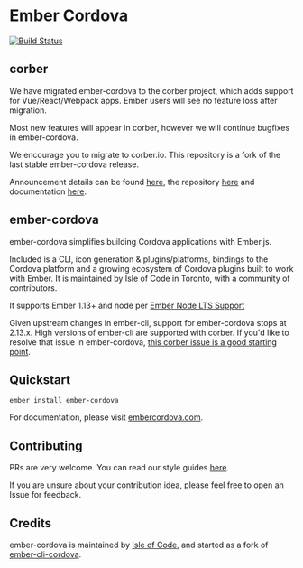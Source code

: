 # Ember Cordova

[![Build Status](https://travis-ci.org/isleofcode/ember-cordova.svg?branch=master)](https://travis-ci.org/isleofcode/ember-cordova)

## corber

We have migrated ember-cordova to the corber project, which adds support for Vue/React/Webpack apps. Ember users will see no feature loss after migration.

Most new features will appear in corber, however we will continue bugfixes in ember-cordova.

We encourage you to migrate to corber.io. This repository is a fork of the last stable ember-cordova release.

Announcement details can be found [here](http://blog.isleofcode.com/announcing-corber-ember-cordova-vue/), the repository [here](https://github.com/isleofcode/corber) and documentation [here](http://corber.io).

## ember-cordova
ember-cordova simplifies building Cordova applications with Ember.js.

Included is a CLI, icon generation & plugins/platforms, bindings to the Cordova platform and a growing ecosystem of Cordova plugins built to work with Ember. It is maintained by Isle of Code in Toronto, with a community of contributors.

It supports Ember 1.13+ and node per [Ember Node LTS Support](http://emberjs.com/blog/2016/09/07/ember-node-lts-support.html)

Given upstream changes in ember-cli, support for ember-cordova stops at 2.13.x. High versions of ember-cli are supported with corber. If you'd like to resolve that issue in ember-cordova, [this corber issue is a good starting point](https://github.com/isleofcode/corber/issues/391).

## Quickstart

`ember install ember-cordova`

For documentation, please visit [embercordova.com](http://embercordova.com).

## Contributing

PRs are very welcome. You can read our style guides [here](https://github.com/isleofcode/style-guide).

If you are unsure about your contribution idea, please feel free to
open an Issue for feedback.

## Credits

ember-cordova is maintained by [Isle of Code](https://isleofcode.com), and started as a fork of [ember-cli-cordova](https://github.com/poetic/ember-cli-cordova).
